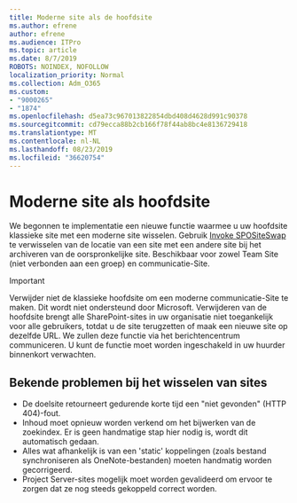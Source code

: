 ```yaml
---
title: Moderne site als de hoofdsite
ms.author: efrene
author: efrene
ms.audience: ITPro
ms.topic: article
ms.date: 8/7/2019
ROBOTS: NOINDEX, NOFOLLOW
localization_priority: Normal
ms.collection: Adm_O365
ms.custom:
- "9000265"
- "1874"
ms.openlocfilehash: d5ea73c967013822854dbd408d4628d991c90378
ms.sourcegitcommit: cd79ecca88b2cb166f78f44ab8bc4e8136729418
ms.translationtype: MT
ms.contentlocale: nl-NL
ms.lasthandoff: 08/23/2019
ms.locfileid: "36620754"
---
```

# <a name="modern-site-as-root-site"></a>Moderne site als hoofdsite

We begonnen te implementatie een nieuwe functie waarmee u uw hoofdsite klassieke site met een moderne site wisselen. Gebruik [Invoke SPOSiteSwap](https://docs.microsoft.com/powershell/module/sharepoint-online/invoke-spositeswap?view=sharepoint-ps) te verwisselen van de locatie van een site met een andere site bij het archiveren van de oorspronkelijke site. Beschikbaar voor zowel Team Site (niet verbonden aan een groep) en communicatie-Site. 

>[!Important]
> Verwijder niet de klassieke hoofdsite om een moderne communicatie-Site te maken. Dit wordt niet ondersteund door Microsoft. Verwijderen van de hoofdsite brengt alle SharePoint-sites in uw organisatie niet toegankelijk voor alle gebruikers, totdat u de site terugzetten of maak een nieuwe site op dezelfde URL. We zullen deze functie via het berichtencentrum communiceren. U kunt de functie moet worden ingeschakeld in uw huurder binnenkort verwachten.

## <a name="known-issues-with-swapping-sites"></a>Bekende problemen bij het wisselen van sites
- De doelsite retourneert gedurende korte tijd een "niet gevonden" (HTTP 404)-fout.
- Inhoud moet opnieuw worden verkend om het bijwerken van de zoekindex. Er is geen handmatige stap hier nodig is, wordt dit automatisch gedaan.
- Alles wat afhankelijk is van een 'static' koppelingen (zoals bestand synchroniseren als OneNote-bestanden) moeten handmatig worden gecorrigeerd.
- Project Server-sites mogelijk moet worden gevalideerd om ervoor te zorgen dat ze nog steeds gekoppeld correct worden. 

